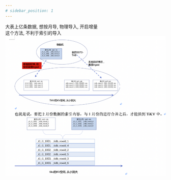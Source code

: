 ```yaml
---
# sidebar_position: 1
---
```

大表上亿条数据, 想按月导, 物理导入, 开启增量  
这个方法, 不利于索引的导入  
![按月导数](./img/按月导数.png)

